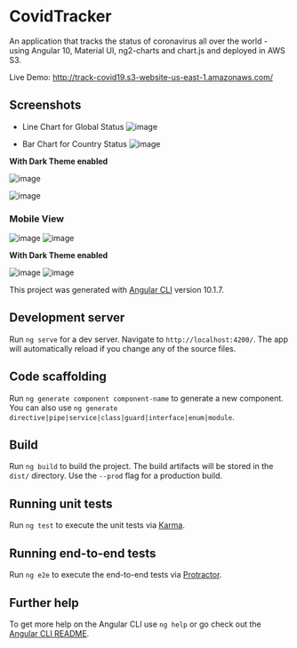 # CovidTracker

An application that tracks the status of coronavirus all over the world - using Angular 10, Material UI, ng2-charts and chart.js and deployed in AWS S3.

Live Demo: http://track-covid19.s3-website-us-east-1.amazonaws.com/

## Screenshots

- Line Chart for Global Status
![image](https://user-images.githubusercontent.com/36665975/98823333-f5d40680-2457-11eb-8166-4070b1b4ed6e.png)

- Bar Chart for Country Status
![image](https://user-images.githubusercontent.com/36665975/98823543-40ee1980-2458-11eb-91b3-fe1b331844de.png)

**With Dark Theme enabled**

![image](https://user-images.githubusercontent.com/36665975/98823417-1308d500-2458-11eb-8fdd-353d824a40e8.png)

![image](https://user-images.githubusercontent.com/36665975/98823492-29af2c00-2458-11eb-9d14-7b442d87c1b9.png)

### Mobile View

![image](https://user-images.githubusercontent.com/36665975/99064210-a31b5b80-25cb-11eb-844a-7e83244f50e0.png)
![image](https://user-images.githubusercontent.com/36665975/99064233-add5f080-25cb-11eb-8f2f-63f5418114cb.png)

**With Dark Theme enabled**

![image](https://user-images.githubusercontent.com/36665975/99064268-bc240c80-25cb-11eb-8435-690889ef7b60.png)
![image](https://user-images.githubusercontent.com/36665975/99064287-c6dea180-25cb-11eb-80b1-2f804bfa803c.png)



This project was generated with [Angular CLI](https://github.com/angular/angular-cli) version 10.1.7.

## Development server

Run `ng serve` for a dev server. Navigate to `http://localhost:4200/`. The app will automatically reload if you change any of the source files.

## Code scaffolding

Run `ng generate component component-name` to generate a new component. You can also use `ng generate directive|pipe|service|class|guard|interface|enum|module`.

## Build

Run `ng build` to build the project. The build artifacts will be stored in the `dist/` directory. Use the `--prod` flag for a production build.

## Running unit tests

Run `ng test` to execute the unit tests via [Karma](https://karma-runner.github.io).

## Running end-to-end tests

Run `ng e2e` to execute the end-to-end tests via [Protractor](http://www.protractortest.org/).

## Further help

To get more help on the Angular CLI use `ng help` or go check out the [Angular CLI README](https://github.com/angular/angular-cli/blob/master/README.md).
